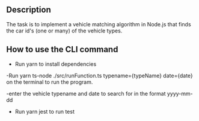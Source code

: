 ## Description
The task is to implement a vehicle matching algorithm in Node.js that finds the car id's (one or many) of the vehicle types.

## How to use the CLI command

- Run yarn to install dependencies

-Run yarn ts-node ./src/runFunction.ts typename={typeName} date={date} on the terminal to run the program.

-enter the vehicle typename and date to search for in the format yyyy-mm-dd

- Run yarn jest to run test